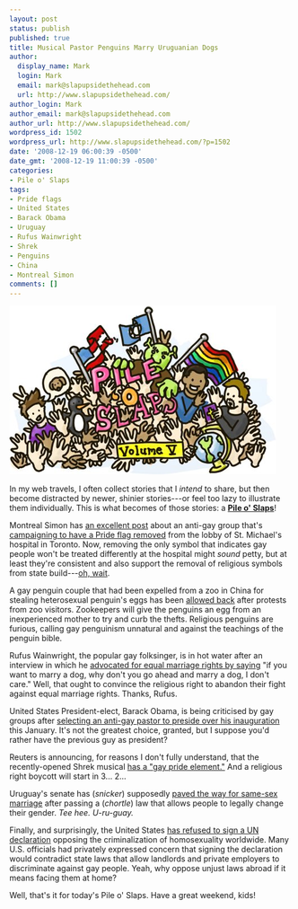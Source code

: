 ```yaml
---
layout: post
status: publish
published: true
title: Musical Pastor Penguins Marry Uruguanian Dogs
author:
  display_name: Mark
  login: Mark
  email: mark@slapupsidethehead.com
  url: http://www.slapupsidethehead.com/
author_login: Mark
author_email: mark@slapupsidethehead.com
author_url: http://www.slapupsidethehead.com/
wordpress_id: 1502
wordpress_url: http://www.slapupsidethehead.com/?p=1502
date: '2008-12-19 06:00:39 -0500'
date_gmt: '2008-12-19 11:00:39 -0500'
categories:
- Pile o' Slaps
tags:
- Pride flags
- United States
- Barack Obama
- Uruguay
- Rufus Wainwright
- Shrek
- Penguins
- China
- Montreal Simon
comments: []
---
```

![Slap-tastic](/wp-content/media/2008/12/pile-o-slaps-5.jpg "Slap-tastic")

In my web travels, I often collect stories that I _intend_ to share, but then become distracted by newer, shinier stories---or feel too lazy to illustrate them individually. This is what becomes of those stories: a **[Pile o' Slaps](/category/pile-o-slaps/ "Part five of the ongoing saga, like sands in the hourglass...")**!

Montreal Simon has [an excellent post](http://montrealsimon.blogspot.com/2008/12/hospital-and-homophobes.html "This guy has been on my blogroll for, like, ever---and for good reason.") about an anti-gay group that's [campaigning to have a Pride flag removed](http://www.lifesitenews.com/ldn/2008/dec/08121505.html "Warning, Warning: Anti-Gay Website Alert!") from the lobby of St. Michael's hospital in Toronto. Now, removing the only symbol that indicates gay people won't be treated differently at the hospital might _sound_ petty, but at least they're consistent and also support the removal of religious symbols from state build---[oh, wait](http://www.lifesitenews.com/ldn/2003/aug/03080803.html "An anti-gay group being hypocritical? Get out of here!").

A gay penguin couple that had been expelled from a zoo in China for stealing heterosexual penguin's eggs has been [allowed back](http://www.dailymail.co.uk/news/worldnews/article-1094977/Gay-penguins-expelled-zoo-colony-stealing-eggs-given-look-following-animal-rights-protest.html "However, they will spend time in penguin jail for attempted penguin-napping") after protests from zoo visitors. Zookeepers will give the penguins an egg from an inexperienced mother to try and curb the thefts. Religious penguins are furious, calling gay penguinism unnatural and against the teachings of the penguin bible.

Rufus Wainwright, the popular gay folksinger, is in hot water after an interview in which he [advocated for equal marriage rights by saying](http://www.chartattack.com/news/64154/rufus-wainwright-supports-dog-marriages "With friends like this...") "if you want to marry a dog, why don't you go ahead and marry a dog, I don't care." Well, that ought to convince the religious right to abandon their fight against equal marriage rights. Thanks, Rufus.

United States President-elect, Barack Obama, is being criticised by gay groups after [selecting an anti-gay pastor to preside over his inauguration](http://www.montrealgazette.com/Obama+defends+choice+anti+marriage+pastor/1092526/story.html "Mendin' ties, oh baby, just mendin' ties...") this January. It's not the greatest choice, granted, but I suppose you'd rather have the previous guy as president?

Reuters is announcing, for reasons I don't fully understand, that the recently-opened Shrek musical [has a "gay pride element."](http://www.reuters.com/article/artsNews/idUSTRE4BE0F920081215 "What, is the closing number ") And a religious right boycott will start in 3... 2...

Uruguay's senate has (_snicker_) supposedly [paved the way for same-sex marriage](http://news.theage.com.au/world/uruguay-takes-step-towards-gay-marriage-20081218-7134.html "Don't make fun of their name... don't make fun of their name...") after passing a (_chortle_) law that allows people to legally change their gender. _Tee hee. U-ru-guay._

Finally, and surprisingly, the United States [has refused to sign a UN declaration](http://www.google.com/hostednews/ap/article/ALeqM5h1rNjQnbi3UUwYn7JGfk4pLIO6DgD955DD7O1 "SHAME!") opposing the criminalization of homosexuality worldwide. Many U.S. officials had privately expressed concern that signing the declaration would contradict state laws that allow landlords and private employers to discriminate against gay people.  Yeah, why oppose unjust laws abroad if it means facing them at home?

Well, that's it for today's Pile o' Slaps. Have a great weekend, kids!


